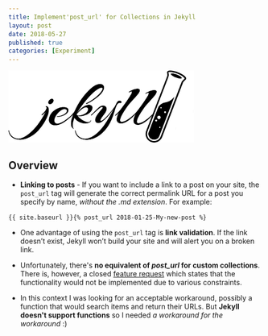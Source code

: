```yaml
---
title: Implement'post_url' for Collections in Jekyll
layout: post
date: 2018-05-27
published: true
categories: [Experiment]
---
```


![Logo](/assets/images/jekyll-logo.png)

## Overview
* **Linking to posts** - If you want to include a link to a post on your site, the ```post_url``` tag will generate the correct permalink URL for a post you specify by name, *without the .md extension*. For example:

```liquid
{{ site.baseurl }}{% post_url 2018-01-25-My-new-post %}
```
* One advantage of using the ```post_url``` tag is **link validation**. If the link doesn’t exist, Jekyll won’t build your site and will alert you on a broken link.

* Unfortunately, there's __no equivalent of *post_url* for custom collections__. There is, however, a closed [feature request](https://github.com/jekyll/jekyll/issues/2252) which states that the functionality would not be implemented due to various constraints.  

* In this context I was looking for an acceptable workaround, possibly a function that would search items and return their URLs. But **Jekyll doesn't support functions** so I needed *a workaround for the workaround* :)

